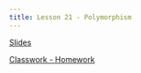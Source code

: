 ```yaml
---
title: Lesson 21 - Polymorphism
---
```


[Slides](https://github.com/novillo-cs/apcsa_material/blob/main/lessons/21_polymorphism.pdf)

[Classwork - Homework](https://github.com/novillo-cs/apcsa_material/tree/main/classwork/22_polymorphism)
